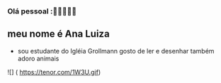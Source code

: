 ### Olá pessoal :🥰🐨🐻🦙🐰
## meu nome é Ana Luiza 

- sou estudante do Igléia Grollmann
gosto de ler e desenhar também adoro animais


 ![]
 ( https://tenor.com/1W3U.gif)
 
 
